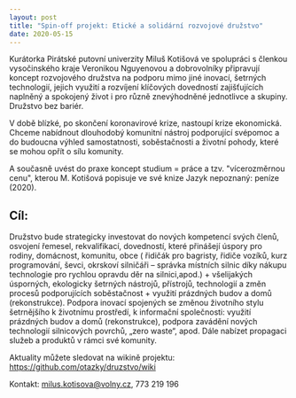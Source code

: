 ```yaml
---
layout: post
title: "Spin-off projekt: Etické a solidární rozvojové družstvo"
date: 2020-05-15
---
```


Kurátorka Pirátské putovní univerzity Miluš Kotišová ve spolupráci s členkou vysočinského kraje Veronikou Nguyenovou a dobrovolníky připravují koncept rozvojového družstva na podporu mimo jiné inovací, šetrných technologií, jejich využití a rozvíjení klíčových dovedností zajišťujících naplněný a spokojený život i pro různě znevýhodněné jednotlivce a skupiny. Družstvo bez bariér. 

V době blízké, po skončení koronavirové krize, nastoupí krize ekonomická. Chceme nabídnout dlouhodobý komunitní nástroj podporující svépomoc a do budoucna výhled samostatnosti, soběstačnosti a životní pohody, které se  mohou opřít o sílu komunity. 

A současně uvést do praxe koncept studium = práce a tzv. "vícerozměrnou cenu", kterou M. Kotišová popisuje ve své knize Jazyk nepoznaný: peníze (2020).

## Cíl: 
Družstvo bude strategicky investovat do nových kompetencí svých členů, osvojení řemesel, rekvalifikací, dovedností, které přinášejí úspory pro rodiny, domácnost, komunitu, obce ( řidičák pro bagristy, řidiče vozíků, kurz programování, ševci, okrskoví silničáři – správka místních silnic díky nákupu technologie pro rychlou opravdu děr na silnici,apod.) + všelijakých úsporných, ekologicky šetrných nástrojů, přístrojů, technologií a změn procesů podporujících soběstačnost + využití prázdných budov a domů (rekonstrukce). Podpora inovací spojených se změnou životního stylu šetrnějšího k životnímu prostředí, k informační společnosti: využití prázdných budov a domů (rekonstrukce), podpora zavádění nových technologií silnicových povrchů, „zero waste“,  apod. Dále nabízet propagaci služeb a produktů v rámci své komunity. 

Aktuality můžete sledovat na wikině projektu: <a href="https://github.com/otazky/druzstvo/wiki">https://github.com/otazky/druzstvo/wiki</a>

Kontakt: milus.kotisova@volny.cz, 773 219 196

